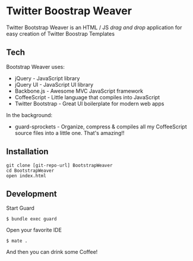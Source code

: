 Twitter Boostrap Weaver
=======================

Twitter Bootstrap Weaver is an HTML / JS *drag and drop* application for easy creation of Twitter Boostrap Templates
  
Tech
----

Bootstrap Weaver uses:

* jQuery - JavaScript library
* jQuery UI - JavaScript UI library
* Backbone.js - Awesome MVC JavaScript framework
* CoffeeScript - Little language that compiles into JavaScript
* Twitter Bootstrap - Great UI boilerplate for modern web apps

In the background:

* guard-sprockets - Organize, compress & compiles all my CoffeeScript source files into a little one. That's amazing!!

Installation
------------

    git clone [git-repo-url] BootstrapWeaver
    cd BootstrapWeaver
    open index.html


Development
-----------

Start Guard

    $ bundle exec guard
    
Open your favorite IDE

    $ mate .
    
And then you can drink some Coffee!